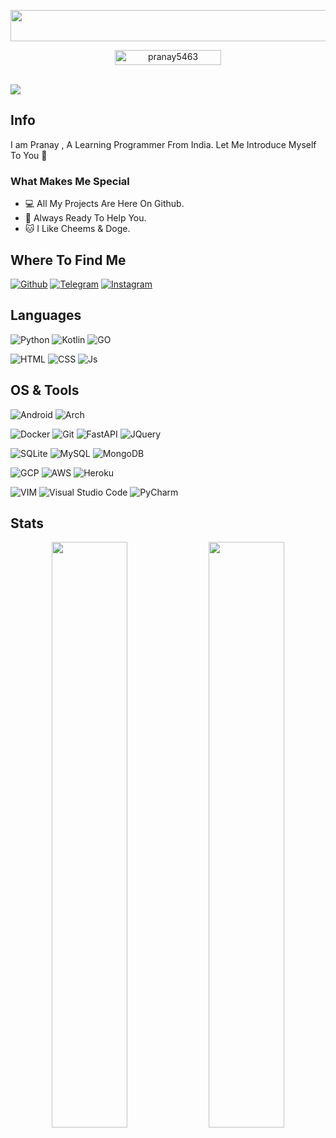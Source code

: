 <p align="center">
  <img width="550" height="50" src="https://readme-typing-svg.herokuapp.com?color=%2336BCF7&size=27&center=true&vCenter=true&width=520&lines=Welcome+To+My+Github+Profile+%F0%9F%91%8B;Nice+To+Meet+You!;‎+I'm+Pranay+a.k.a+Creature+👻+‎"> 
</p>


<p align="center"> <a href="https://github.com/Pranay5463/"><img width="170px" height="24" src="https://komarev.com/ghpvc/?username=avipatilpro&label=Profile%20Visitors&color=blueviolet&style=flat-square" alt="pranay5463" /></a> </p><br>

<img src="https://telegra.ph/file/8627082b6569f03311a1d.png">

## Info

I am Pranay , A Learning Programmer From India.
Let Me Introduce Myself To You 👻

### What Makes Me Special
- :computer: All My Projects Are Here On Github.
- :school: Always Ready To Help You.
- :cat: I Like Cheems & Doge.

## Where To Find Me
[![Github](https://img.shields.io/badge/-Github-181717?style=for-the-badge&logo=Github&logoColor=white)](https://github.com/Pranay5463)
[![Telegram](https://img.shields.io/badge/Telegram-2CA5E0?style=for-the-badge&logo=telegram&logoColor=white)](https://t.me/loyaltyoveroyalty_z)
[![Instagram](https://img.shields.io/badge/-Instagram-FF90D8?style=for-the-badge&logo=DEV.TO&logoColor=gradientred)](https://www.instagram.com/dark_elite_98)

## Languages

![Python](https://img.shields.io/badge/Python-3776AB?style=for-the-badge&logo=python&logoColor=white)
![Kotlin](https://img.shields.io/badge/kotlin-%230095D5.svg?style=for-the-badge&logo=kotlin&logoColor=orange)
![GO](https://img.shields.io/badge/go-%2300ADD8.svg?style=for-the-badge&logo=go&logoColor=white)

![HTML](https://img.shields.io/badge/HTML5-E34F26?style=for-the-badge&logo=html5&logoColor=white)
![CSS](https://img.shields.io/badge/CSS3-1572B6?style=for-the-badge&logo=css3&logoColor=white)
![Js](https://img.shields.io/badge/JavaScript-323330?style=for-the-badge&logo=javascript&logoColor=F7DF1E)

## OS & Tools

![Android](https://img.shields.io/badge/Android-3DDC84?style=for-the-badge&logo=android&logoColor=white)
![Arch](https://img.shields.io/badge/Arch_Linux-1793D1?style=for-the-badge&logo=arch-linux&logoColor=white)

![Docker](https://img.shields.io/badge/Docker-2CA5E0?style=for-the-badge&logo=docker&logoColor=white)
![Git](https://img.shields.io/badge/Git-F05032?style=for-the-badge&logo=git&logoColor=white)
![FastAPI](https://img.shields.io/badge/fastapi-109989?style=for-the-badge&logo=FASTAPI&logoColor=white)
![JQuery](https://img.shields.io/badge/jQuery-0769AD?style=for-the-badge&logo=jquery&logoColor=white)

![SQLite](https://img.shields.io/badge/SQLite-07405E?style=for-the-badge&logo=sqlite&logoColor=white)
![MySQL](https://img.shields.io/badge/MySQL-00000F?style=for-the-badge&logo=mysql&logoColor=white)
![MongoDB](https://img.shields.io/badge/MongoDB-4EA94B?style=for-the-badge&logo=mongodb&logoColor=white)

![GCP](https://img.shields.io/badge/Google_Cloud-4285F4?style=for-the-badge&logo=google-cloud&logoColor=white)
![AWS](https://img.shields.io/badge/Amazon_AWS-232F3E?style=for-the-badge&logo=amazon-aws&logoColor=white)
![Heroku](https://img.shields.io/badge/Heroku-430098?style=for-the-badge&logo=heroku&logoColor=white)

![VIM](https://img.shields.io/badge/VIM-%2311AB00.svg?&style=for-the-badge&logo=vim&logoColor=white)
![Visual Studio Code](https://img.shields.io/badge/Visual%20Studio%20Code-0078d7.svg?style=for-the-badge&logo=visual-studio-code&logoColor=white)
![PyCharm](https://img.shields.io/badge/pycharm-143?style=for-the-badge&logo=pycharm&logoColor=black&color=black&labelColor=green)

## Stats
<p align="center">
    <img
        width="49%"
        src="https://github-readme-stats.vercel.app/api?username=TheMalware&count_private=true&include_all_commits=true&show_icons=true&theme=tokyonight&custom_title=GitHub+Stats"
    />
    <img
        width="49%"
        src="https://github-readme-streak-stats.herokuapp.com?user=TheMalware&theme=tokyonight"
    />
</p>
